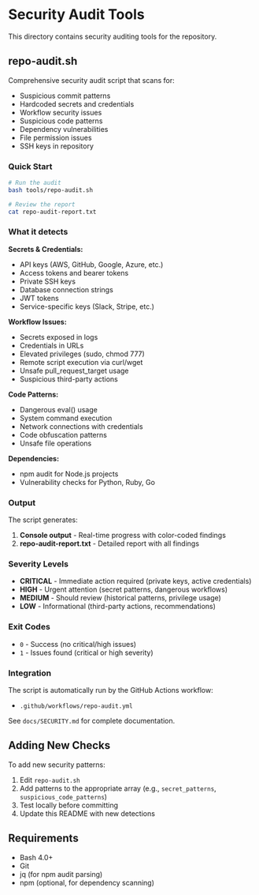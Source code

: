 # Security Audit Tools

This directory contains security auditing tools for the repository.

## repo-audit.sh

Comprehensive security audit script that scans for:
- Suspicious commit patterns
- Hardcoded secrets and credentials
- Workflow security issues
- Suspicious code patterns
- Dependency vulnerabilities
- File permission issues
- SSH keys in repository

### Quick Start

```bash
# Run the audit
bash tools/repo-audit.sh

# Review the report
cat repo-audit-report.txt
```

### What it detects

**Secrets & Credentials:**
- API keys (AWS, GitHub, Google, Azure, etc.)
- Access tokens and bearer tokens
- Private SSH keys
- Database connection strings
- JWT tokens
- Service-specific keys (Slack, Stripe, etc.)

**Workflow Issues:**
- Secrets exposed in logs
- Credentials in URLs
- Elevated privileges (sudo, chmod 777)
- Remote script execution via curl/wget
- Unsafe pull_request_target usage
- Suspicious third-party actions

**Code Patterns:**
- Dangerous eval() usage
- System command execution
- Network connections with credentials
- Code obfuscation patterns
- Unsafe file operations

**Dependencies:**
- npm audit for Node.js projects
- Vulnerability checks for Python, Ruby, Go

### Output

The script generates:
1. **Console output** - Real-time progress with color-coded findings
2. **repo-audit-report.txt** - Detailed report with all findings

### Severity Levels

- **CRITICAL** - Immediate action required (private keys, active credentials)
- **HIGH** - Urgent attention (secret patterns, dangerous workflows)
- **MEDIUM** - Should review (historical patterns, privilege usage)
- **LOW** - Informational (third-party actions, recommendations)

### Exit Codes

- `0` - Success (no critical/high issues)
- `1` - Issues found (critical or high severity)

### Integration

The script is automatically run by the GitHub Actions workflow:
- `.github/workflows/repo-audit.yml`

See `docs/SECURITY.md` for complete documentation.

## Adding New Checks

To add new security patterns:

1. Edit `repo-audit.sh`
2. Add patterns to the appropriate array (e.g., `secret_patterns`, `suspicious_code_patterns`)
3. Test locally before committing
4. Update this README with new detections

## Requirements

- Bash 4.0+
- Git
- jq (for npm audit parsing)
- npm (optional, for dependency scanning)
